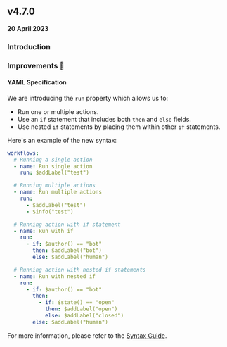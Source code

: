 ## v4.7.0

**20 April 2023**

### Introduction

<TBD>

### Improvements :rocket:

#### YAML Specification

We are introducing the `run` property which allows us to:
- Run one or multiple actions.
- Use an `if` statement that includes both `then` and `else` fields.
- Use nested `if` statements by placing them within other `if` statements.

Here's an example of the new syntax:

```yaml
workflows:
  # Running a single action
  - name: Run single action
    run: $addLabel("test")

  # Running multiple actions
  - name: Run multiple actions
    run:
      - $addLabel("test")
      - $info("test")

  # Running action with if statement
  - name: Run with if
    run:
      - if: $author() == "bot"
        then: $addLabel("bot")
        else: $addLabel("human")

  # Running action with nested if statements
  - name: Run with nested if
    run:
      - if: $author() == "bot"
        then:
          - if: $state() == "open"
            then: $addLabel("open")
            else: $addLabel("closed")
        else: $addLabel("human")
```

For more information, please refer to the [Syntax Guide](https://docs.reviewpad.com/next/guides/syntax#workflow-run).
